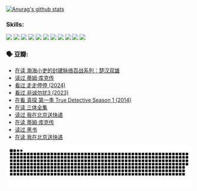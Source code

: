 
[![Anurag's github stats](https://github-readme-stats.vercel.app/api?username=w940853815)](https://github.com/anuraghazra/github-readme-stats)

### Skills:

<code><img height="32" src="https://cdn.jsdelivr.net/npm/simple-icons@v5/icons/python.svg"></code>
<code><img height="32" src="https://cdn.jsdelivr.net/npm/simple-icons@v5/icons/javascript.svg"></code>
<code><img height="32" src="https://cdn.jsdelivr.net/npm/simple-icons@v5/icons/django.svg"></code>
<code><img height="32" src="https://cdn.jsdelivr.net/npm/simple-icons@v5/icons/flask.svg"></code>
<code><img height="32" src="https://cdn.jsdelivr.net/npm/simple-icons@v5/icons/vuetify.svg"></code>
<code><img height="32" src="https://cdn.jsdelivr.net/npm/simple-icons@v5/icons/git.svg"></code>
<code><img height="32" src="https://cdn.jsdelivr.net/npm/simple-icons@v5/icons/docker.svg"></code>
<code><img height="32" src="https://cdn.jsdelivr.net/npm/simple-icons@v5/icons/postgresql.svg"></code>
<code><img height="32" src="https://cdn.jsdelivr.net/npm/simple-icons@v5/icons/elasticsearch.svg"></code>
<code><img height="32" src="https://cdn.jsdelivr.net/npm/simple-icons@v5/icons/macos.svg"></code>
<code><img height="32" src="https://cdn.jsdelivr.net/npm/simple-icons@v5/icons/linux.svg"></code>

### 🗣 豆瓣:

<!-- DOUBAN-ACTIVITIES:START -->
- [在读 渤海小吏的封建脉络百战系列：楚汉双雄](https://www.douban.com/people/136069238/status/4700950146/?_i=25790532)
- [读过 蒂姆·库克传](https://www.douban.com/people/136069238/status/4700949869/?_i=25790532)
- [看过 走走停停‎ (2024)](https://www.douban.com/people/136069238/status/4684430230/?_i=25790532)
- [看过 非诚勿扰3‎ (2023)](https://www.douban.com/people/136069238/status/4676324100/?_i=25790532)
- [在看 真探 第一季 True Detective Season 1‎ (2014)](https://www.douban.com/people/136069238/status/4673382852/?_i=25790532)
- [在读 三体全集](https://www.douban.com/people/136069238/status/4672842521/?_i=25790532)
- [读过 我在北京送快递](https://www.douban.com/people/136069238/status/4672842036/?_i=25790532)
- [在读 蒂姆·库克传](https://www.douban.com/people/136069238/status/4663517053/?_i=25790532)
- [读过 黑书](https://www.douban.com/people/136069238/status/4663516022/?_i=25790532)
- [在读 我在北京送快递](https://www.douban.com/people/136069238/status/4658098365/?_i=25790532)
<!-- DOUBAN-ACTIVITIES:END -->


![Snake animation](https://raw.githubusercontent.com/w940853815/w940853815/output/github-contribution-grid-snake.svg)

<!--
**w940853815/w940853815** is a ✨ _special_ ✨ repository because its `README.md` (this file) appears on your GitHub profile.

Here are some ideas to get you started:

- 🔭 I’m currently working on ...
- 🌱 I’m currently learning ...
- 👯 I’m looking to collaborate on ...
- 🤔 I’m looking for help with ...
- 💬 Ask me about ...
- 📫 How to reach me: ...
- 😄 Pronouns: ...
- ⚡ Fun fact: ...
-->
